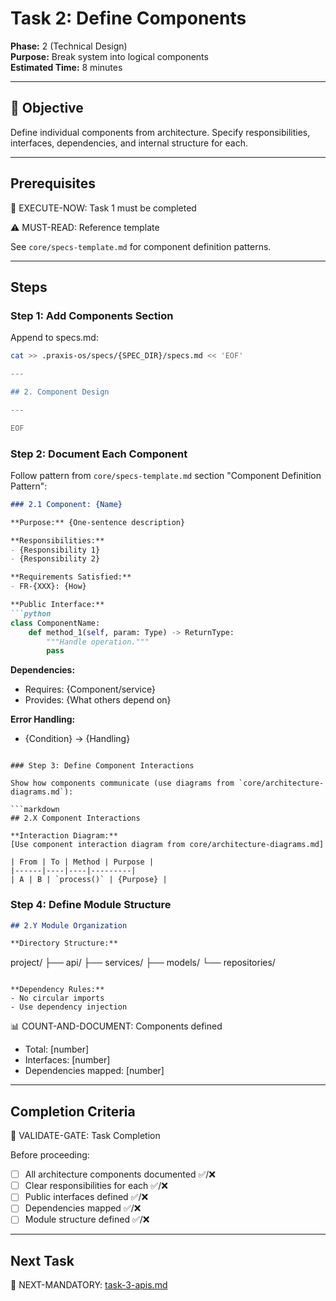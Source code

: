 # Task 2: Define Components

**Phase:** 2 (Technical Design)  
**Purpose:** Break system into logical components  
**Estimated Time:** 8 minutes

---

## 🎯 Objective

Define individual components from architecture. Specify responsibilities, interfaces, dependencies, and internal structure for each.

---

## Prerequisites

🛑 EXECUTE-NOW: Task 1 must be completed

⚠️ MUST-READ: Reference template

See `core/specs-template.md` for component definition patterns.

---

## Steps

### Step 1: Add Components Section

Append to specs.md:

```bash
cat >> .praxis-os/specs/{SPEC_DIR}/specs.md << 'EOF'

---

## 2. Component Design

---

EOF
```

### Step 2: Document Each Component

Follow pattern from `core/specs-template.md` section "Component Definition Pattern":

```markdown
### 2.1 Component: {Name}

**Purpose:** {One-sentence description}

**Responsibilities:**
- {Responsibility 1}
- {Responsibility 2}

**Requirements Satisfied:**
- FR-{XXX}: {How}

**Public Interface:**
```python
class ComponentName:
    def method_1(self, param: Type) -> ReturnType:
        """Handle operation."""
        pass
```

**Dependencies:**
- Requires: {Component/service}
- Provides: {What others depend on}

**Error Handling:**
- {Condition} → {Handling}
```

### Step 3: Define Component Interactions

Show how components communicate (use diagrams from `core/architecture-diagrams.md`):

```markdown
## 2.X Component Interactions

**Interaction Diagram:**
[Use component interaction diagram from core/architecture-diagrams.md]

| From | To | Method | Purpose |
|------|----|----|---------|
| A | B | `process()` | {Purpose} |
```

### Step 4: Define Module Structure

```markdown
## 2.Y Module Organization

**Directory Structure:**
```
project/
├── api/
├── services/
├── models/
└── repositories/
```

**Dependency Rules:**
- No circular imports
- Use dependency injection
```

📊 COUNT-AND-DOCUMENT: Components defined
- Total: [number]
- Interfaces: [number]
- Dependencies mapped: [number]

---

## Completion Criteria

🛑 VALIDATE-GATE: Task Completion

Before proceeding:
- [ ] All architecture components documented ✅/❌
- [ ] Clear responsibilities for each ✅/❌
- [ ] Public interfaces defined ✅/❌
- [ ] Dependencies mapped ✅/❌
- [ ] Module structure defined ✅/❌

---

## Next Task

🎯 NEXT-MANDATORY: [task-3-apis.md](task-3-apis.md)